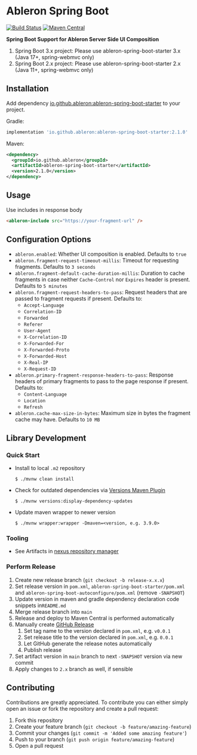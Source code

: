 # Ableron Spring Boot
[![Build Status](https://github.com/ableron/ableron-spring-boot/actions/workflows/main.yml/badge.svg)](https://github.com/ableron/ableron-spring-boot/actions/workflows/main.yml)
[![Maven Central](https://maven-badges.herokuapp.com/maven-central/io.github.ableron/ableron-spring-boot/badge.svg)](https://mvnrepository.com/artifact/io.github.ableron/ableron-spring-boot)

**Spring Boot Support for Ableron Server Side UI Composition**
1. Spring Boot 3.x project: Please use ableron-spring-boot-starter 3.x (Java 17+, spring-webmvc only)
1. Spring Boot 2.x project: Please use ableron-spring-boot-starter 2.x (Java 11+, spring-webmvc only)

## Installation
Add dependency [io.github.ableron:ableron-spring-boot-starter](https://mvnrepository.com/artifact/io.github.ableron/ableron-spring-boot-starter) to your project.

Gradle:
```groovy
implementation 'io.github.ableron:ableron-spring-boot-starter:2.1.0'
```

Maven:
```xml
<dependency>
  <groupId>io.github.ableron</groupId>
  <artifactId>ableron-spring-boot-starter</artifactId>
  <version>2.1.0</version>
</dependency>
```

## Usage
Use includes in response body
```html
<ableron-include src="https://your-fragment-url" />
```

## Configuration Options
* `ableron.enabled`: Whether UI composition is enabled. Defaults to `true`
* `ableron.fragment-request-timeout-millis`: Timeout for requesting fragments. Defaults to `3 seconds`
* `ableron.fragment-default-cache-duration-millis`: Duration to cache fragments in case neither `Cache-Control` nor `Expires` header is present. Defaults to `5 minutes`
* `ableron.fragment-request-headers-to-pass`: Request headers that are passed to fragment requests if present. Defaults to:
  * `Accept-Language`
  * `Correlation-ID`
  * `Forwarded`
  * `Referer`
  * `User-Agent`
  * `X-Correlation-ID`
  * `X-Forwarded-For`
  * `X-Forwarded-Proto`
  * `X-Forwarded-Host`
  * `X-Real-IP`
  * `X-Request-ID`
* `ableron.primary-fragment-response-headers-to-pass`: Response headers of primary fragments to pass to the page response if present. Defaults to:
  * `Content-Language`
  * `Location`
  * `Refresh`
* `ableron.cache-max-size-in-bytes`: Maximum size in bytes the fragment cache may have. Defaults to `10 MB`

## Library Development

### Quick Start
* Install to local `.m2` repository
  ```console
  $ ./mvnw clean install
  ```
* Check for outdated dependencies via [Versions Maven Plugin](https://www.mojohaus.org/versions/versions-maven-plugin/index.html)
  ```console
  $ ./mvnw versions:display-dependency-updates
  ```
* Update maven wrapper to newer version
   ```console
   $ ./mvnw wrapper:wrapper -Dmaven=<version, e.g. 3.9.0>
   ```

### Tooling
* See Artifacts in [nexus repository manager](https://s01.oss.sonatype.org/index.html#nexus-search;gav~io.github.ableron~ableron-spring-boot*~~~)

### Perform Release
1. Create new release branch (`git checkout -b release-x.x.x`)
2. Set release version in `pom.xml`, `ableron-spring-boot-starter/pom.xml` and `ableron-spring-boot-autoconfigure/pom.xml` (remove `-SNAPSHOT`)
3. Update version in maven and gradle dependency declaration code snippets in`README.md`
4. Merge release branch into `main`
5. Release and deploy to Maven Central is performed automatically
6. Manually create [GitHub Release](https://github.com/ableron/ableron-spring-boot/releases/new)
   1. Set tag name to the version declared in `pom.xml`, e.g. `v0.0.1`
   2. Set release title to the version declared in `pom.xml`, e.g. `0.0.1`
   3. Let GitHub generate the release notes automatically
   4. Publish release
7. Set artifact version in `main` branch to next `-SNAPSHOT` version via new commit
8. Apply changes to `2.x` branch as well, if sensible

## Contributing
Contributions are greatly appreciated. To contribute you can either simply open an issue or fork the repository and create a pull request:
1. Fork this repository
2. Create your feature branch (`git checkout -b feature/amazing-feature`)
3. Commit your changes (`git commit -m 'Added some amazing feature'`)
4. Push to your branch (`git push origin feature/amazing-feature`)
5. Open a pull request
